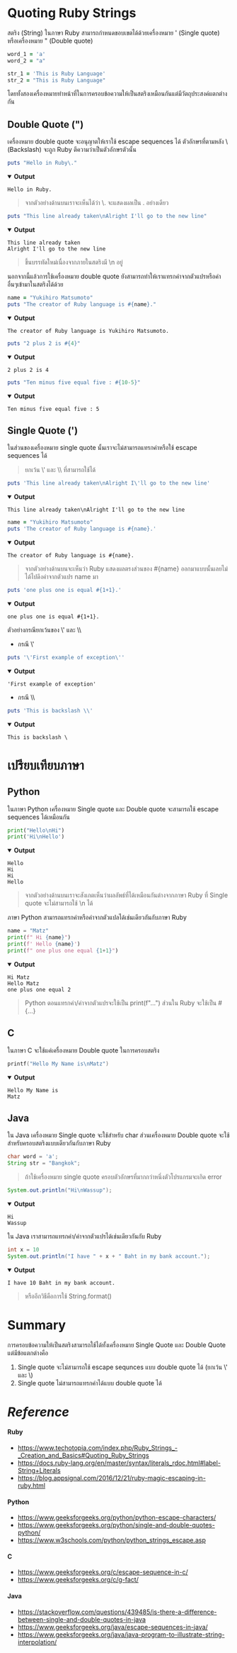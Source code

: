 # Quoting Ruby Strings
สตริง (String) ในภาษา Ruby สามารถกำหนดขอบเขตได้ด้วยเครื่องหมาย ' (Single quote) หรือเครื่องหมาย " (Double quote) 

```ruby
word_1 = 'a'
word_2 = "a"

str_1 = 'This is Ruby Language'
str_2 = "This is Ruby Language"
```

โดยทั้งสองเครื่องหมายทำหน้าที่ในการครอบข้อความให้เป็นสตริงเหมือนกันแต่มีวัตถุประสงค์แตกต่างกัน

## Double Quote (")
เครื่องหมาย double quote จะอนุญาตให้เราใช้ escape sequences ได้ ตัวอักษรที่ตามหลัง \ (Backslash) จะถูก Ruby ตีความว่าเป็นตัวอักษรตัวนั้น

```ruby
puts "Hello in Ruby\."
```
<details open>
  <summary><strong>Output</strong></summary>
  <pre><code>Hello in Ruby.</code></pre>
</details>

>จากตัวอย่างด้านบนเราจะเห็นได้ว่า \\. จะแสดงผลเป็น . อย่างเดียว

```ruby
puts "This line already taken\nAlright I'll go to the new line"
```
<details open>
  <summary><strong>Output</strong></summary>
  <pre><code>This line already taken
Alright I'll go to the new line</code></pre>
</details>

>ขึ้นบรรทัดใหม่เนื่องจากภายในสตริงมี \\n อยู่

นอกจากนี้แล้วการใช้เครื่องหมาย double quote ยังสามารถทำให้เราแทรกค่าจากตัวแปรหรือค่าอื่นๆเข้ามาในสตริงได้ด้วย

```ruby
name = "Yukihiro Matsumoto"
puts "The creator of Ruby language is #{name}."
```

<details open>
  <summary><strong>Output</strong></summary>
  <pre><code>The creator of Ruby language is Yukihiro Matsumoto.</code></pre>
</details>

```ruby
puts "2 plus 2 is #{4}"
```

<details open>
  <summary><strong>Output</strong></summary>
  <pre><code>2 plus 2 is 4</code></pre>
</details>

```ruby
puts "Ten minus five equal five : #{10-5}"
```

<details open>
  <summary><strong>Output</strong></summary>
  <pre><code>Ten minus five equal five : 5</code></pre>
</details>

## Single Quote (')
ในส่วนของเครื่องหมาย single quote นั้นเราจะไม่สามารถแทรกค่าหรือใช้ escape sequences ได้
> ยกเว้น \\' และ \\\ ที่สามารถใช้ได้

```ruby
puts 'This line already taken\nAlright I\'ll go to the new line'
```

<details open>
  <summary><strong>Output</strong></summary>
  <pre><code>This line already taken\nAlright I'll go to the new line</code></pre>
</details>


```ruby
name = "Yukihiro Matsumoto"
puts 'The creator of Ruby language is #{name}.'
```

<details open>
  <summary><strong>Output</strong></summary>
  <pre><code>The creator of Ruby language is #{name}.</code></pre>
</details>

>จากตัวอย่างด้านบนจะเห็นว่า Ruby แสดงผลตรงส่วนของ #{name} ออกมาแบบนั้นเลยไม่ได้ไปดึงค่าจากตัวแปร name มา

```ruby
puts 'one plus one is equal #{1+1}.'
```

<details open>
  <summary><strong>Output</strong></summary>
  <pre><code>one plus one is equal #{1+1}.</code></pre>
</details>

ตัวอย่างกรณียกเว้นของ \\' และ \\\ 

- กรณี \\'

```ruby
puts '\'First example of exception\''
```

<details open>
  <summary><strong>Output</strong></summary>
  <pre><code>'First example of exception'</code></pre>
</details>

- กรณี \\\

```ruby
puts 'This is backslash \\'
```

<details open>
  <summary><strong>Output</strong></summary>
  <pre><code>This is backslash \</code></pre>
</details>

# เปรียบเทียบภาษา
## Python
ในภาษา Python เครื่องหมาย Single quote และ Double quote จะสามารถใช้ escape sequences ได้เหมือนกัน

```python
print("Hello\nHi")
print('Hi\nHello')
```

<details open>
  <summary><strong>Output</strong></summary>
  <pre><code>Hello
Hi
Hi
Hello</code></pre>
</details>

>จากตัวอย่างด้านบนเราจะสังเกตเห็นว่าผลลัพธ์ที่ได้เหมือนกันต่างจากภาษา Ruby ที่ Single quote จะไม่สามารถใช้ \\n ได้

ภาษา Python สามารถแทรกค่าหรือค่าจากตัวแปลได้เช่นเดียวกันกับภาษา Ruby

```python
name = "Matz"
print(f" Hi {name}")
print(f' Hello {name}')
print(f" one plus one equal {1+1}")
```

<details open>
  <summary><strong>Output</strong></summary>
  <pre><code>Hi Matz
Hello Matz
one plus one equal 2</code></pre>
</details>

>Python ตอนแทรกค่า/ค่าจากตัวแปรจะใช้เป็น print(f"...") ส่วนใน Ruby จะใช้เป็น #{...}

## C
ในภาษา C จะใช้แค่เครื่องหมาย Double quote ในการครอบสตริง

```c
printf("Hello My Name is\nMatz")
```

<details open>
  <summary><strong>Output</strong></summary>
  <pre><code>Hello My Name is
Matz</code></pre>
</details>

## Java
ใน Java เครื่องหมาย Single quote จะใช้สำหรับ char ส่วนเครื่องหมาย Double quote จะใช้สำหรับครอบสตริงแบบเดียวกันกับภาษา Ruby

```java
char word = 'a';
String str = "Bangkok";
```

>ถ้าใช้เครื่องหมาย single quote ครอบตัวอักษรที่มากกว่าหนึ่งตัวโปรแกรมจะเกิด error 

```java
System.out.println("Hi\nWassup");
```

<details open>
  <summary><strong>Output</strong></summary>
  <pre><code>Hi
Wassup</code></pre>
</details>

ใน Java เราสามารถแทรกค่า/ค่าจากตัวแปรได้เช่นเดียวกันกับ Ruby

```java
int x = 10
System.out.println("I have " + x + " Baht in my bank account.");
```

<details open>
  <summary><strong>Output</strong></summary>
  <pre><code>I have 10 Baht in my bank account.</code></pre>
</details>

>หรืออีกวิธีคือการใช้ String.format()

# Summary
การครอบข้อความให้เป็นสตริงสามารถใช้ได้ทั้งเครื่องหมาย Single Quote และ Double Quote แต่มีข้อแตกต่างคือ <br>
1. Single quote จะไม่สามารถใช้ escape sequnces แบบ double quote ได้ (ยกเว้น \\' และ \\\) <br>
2. Single quote ไม่สามารถแทรกค่าได้แบบ double quote ได้  

# *Reference*
#### Ruby
- https://www.techotopia.com/index.php/Ruby_Strings_-_Creation_and_Basics#Quoting_Ruby_Strings
- https://docs.ruby-lang.org/en/master/syntax/literals_rdoc.html#label-String+Literals
- https://blog.appsignal.com/2016/12/21/ruby-magic-escaping-in-ruby.html
#### Python
- https://www.geeksforgeeks.org/python/python-escape-characters/
- https://www.geeksforgeeks.org/python/single-and-double-quotes-python/
- https://www.w3schools.com/python/python_strings_escape.asp
#### C
- https://www.geeksforgeeks.org/c/escape-sequence-in-c/
- https://www.geeksforgeeks.org/c/g-fact/
#### Java
- https://stackoverflow.com/questions/439485/is-there-a-difference-between-single-and-double-quotes-in-java
- https://www.geeksforgeeks.org/java/escape-sequences-in-java/
- https://www.geeksforgeeks.org/java/java-program-to-illustrate-string-interpolation/
